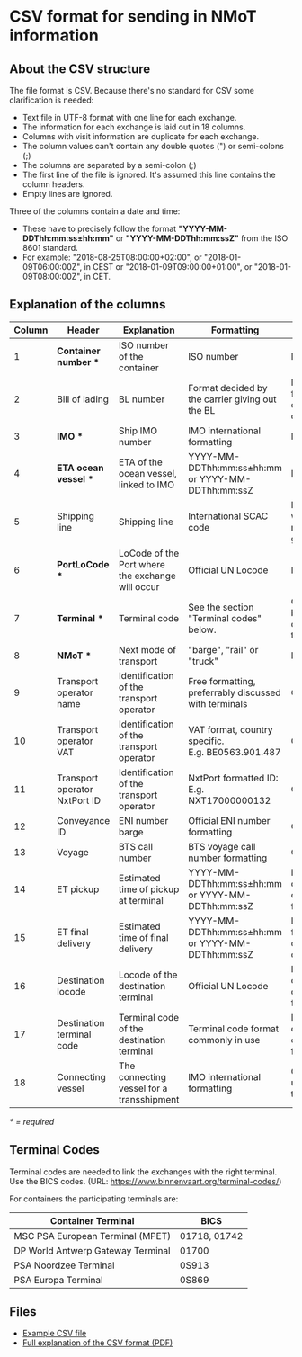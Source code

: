 # CSV format for sending in NMoT information

## About the CSV structure

The file format is CSV. Because there's no standard for CSV some clarification is needed:

* Text file in UTF-8 format with one line for each exchange.
* The information for each exchange is laid out in 18 columns.
* Columns with visit information are duplicate for each exchange.
* The column values can't contain any double quotes (") or semi-colons (;)
* The columns are separated by a semi-colon (;)
* The first line of the file is ignored. It's assumed this line contains the column headers.
* Empty lines are ignored.

Three of the columns contain a date and time:

* These have to precisely follow the format **"YYYY-MM-DDThh:mm:ss±hh:mm"** or **"YYYY-MM-DDThh:mm:ssZ"** from the ISO 8601 standard.
* For example: "2018-08-25T08:00:00+02:00", or "2018-01-09T06:00:00Z", in CEST or "2018-01-09T09:00:00+01:00", or "2018-01-09T08:00:00Z", in CET.

## Explanation of the columns

| Column | Header | Explanation | Formatting | Usage |
| --- | --- | --- | --- | --- |
| 1 | **Container number \*** | ISO number of the container | ISO number | Mandatory |
| 2 | Bill of lading | BL number | Format decided by the carrier giving out the BL | Mandatory for forwarders, optional for operators |
| 3 | **IMO \*** | Ship IMO number	| IMO international formatting | Mandatory |
| 4 | **ETA ocean vessel \*** | ETA of the ocean vessel, linked to IMO	| YYYY-MM-DDThh:mm:ss±hh:mm or YYYY-MM-DDThh:mm:ssZ | Mandatory |
| 5 | Shipping line | Shipping line	| International SCAC code | Mandatory when no BL number is given |
| 6 | **PortLoCode \*** | LoCode of the Port where the exchange will occur | Official UN Locode | Mandatory |
| 7 | **Terminal \*** | Terminal code | See the section "Terminal codes" below. | Optional: can be added to double check the destination |
| 8 | **NMoT \*** | Next mode of transport	| "barge", "rail" or "truck" | Mandatory |
| 9 | Transport operator name | Identification of the transport operator | Free formatting, preferrably discussed with terminals | Optional |
| 10 | Transport operator VAT | Identification of the transport operator	| VAT format, country specific. E.g. BE0563.901.487 | Optional |
| 11 | Transport operator NxtPort ID | Identification of the transport operator	| NxtPort formatted ID: E.g. NXT17000000132 | Optional |
| 12 | Conveyance ID | ENI number barge	| Official ENI number formatting | Optional |
| 13 | Voyage | BTS call number	| BTS voyage call number formatting | Optional |
| 14 | ET pickup | Estimated time of pickup at terminal	| YYYY-MM-DDThh:mm:ss±hh:mm or YYYY-MM-DDThh:mm:ssZ | Mandatory for operators, optional for forwarders |
| 15 | ET final delivery | Estimated time of final delivery	| YYYY-MM-DDThh:mm:ss±hh:mm or YYYY-MM-DDThh:mm:ssZ | Mandatory for forwarders, optional for operators |
| 16 | Destination locode | Locode of the destination terminal | Official UN Locode | Mandatory for operators, optional for forwarders |
| 17 | Destination terminal code | Terminal code of the destination terminal | Terminal code format commonly in use | Mandatory for operators, optional for forwarders |
| 18 | Connecting vessel | The connecting vessel for a transshipment | IMO international formatting | Optional: to be used for transshipments |
_* = required_

## Terminal Codes
Terminal codes are needed to link the exchanges with the right terminal. Use the BICS codes. (URL: https://www.binnenvaart.org/terminal-codes/)

For containers the participating terminals are:

| Container Terminal | BICS |
| --- | --- |
| MSC PSA European Terminal (MPET) | 01718, 01742 |
| DP World Antwerp Gateway Terminal | 01700 |
| PSA Noordzee Terminal	| 0S913 |
| PSA Europa Terminal |	0S869 |

## Files

* [Example CSV file](nmot-example.csv)
* [Full explanation of the CSV format (PDF)](nmot-csv-format.pdf)
